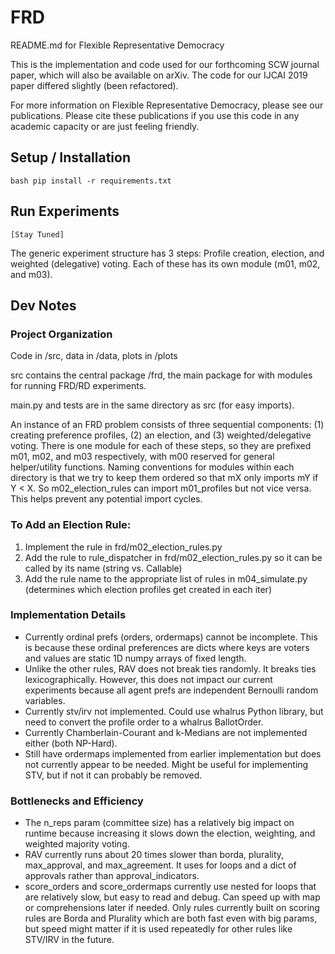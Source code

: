 # FRD
README.md for Flexible Representative Democracy

This is the implementation and code used for our forthcoming SCW journal paper, which will also be available on arXiv. The code for our IJCAI 2019 paper differed slightly (been refactored).

For more information on Flexible Representative Democracy, please see our publications. Please cite these publications if you use this code in any academic capacity or are just feeling friendly.


## Setup / Installation
```bash pip install -r requirements.txt```

## Run Experiments
```[Stay Tuned]```

The generic experiment structure has 3 steps: Profile creation, election, and weighted (delegative) voting. Each of these has its own module (m01, m02, and m03).


## Dev Notes

### Project Organization
Code in /src, data in /data, plots in /plots

src contains the central package /frd, the main package for with modules for running FRD/RD experiments.

main.py and tests are in the same directory as src (for easy imports).

An instance of an FRD problem consists of three sequential components: (1) creating preference profiles, (2) an election, and (3) weighted/delegative voting. There is one module for each of these steps, so they are prefixed m01, m02, and m03 respectively, with m00 reserved for general helper/utility functions. Naming conventions for modules within each directory is that we try to keep them ordered so that mX only imports mY if Y < X. So m02_election_rules can import m01_profiles but not vice versa. This helps prevent any potential import cycles.

### To Add an Election Rule:
1. Implement the rule in frd/m02_election_rules.py
2. Add the rule to rule_dispatcher in frd/m02_election_rules.py so it can be called by its name (string vs. Callable)
3. Add the rule name to the appropriate list of rules in m04_simulate.py (determines which election profiles get created in each iter)

### Implementation Details
- Currently ordinal prefs (orders, ordermaps) cannot be incomplete. This is because these ordinal preferences are dicts where keys are voters and values are static 1D numpy arrays of fixed length.
- Unlike the other rules, RAV does not break ties randomly. It breaks ties lexicographically. However, this does not impact our current experiments because all agent prefs are independent Bernoulli random variables.
- Currently stv/irv not implemented. Could use whalrus Python library, but need to convert the profile order to a whalrus BallotOrder.
- Currently Chamberlain-Courant and k-Medians are not implemented either (both NP-Hard).
- Still have ordermaps implemented from earlier implementation but does not currently appear to be needed. Might be useful for implementing STV, but if not it can probably be removed.


### Bottlenecks and Efficiency
- The n_reps param (committee size) has a relatively big impact on runtime because increasing it slows down the election, weighting, and weighted majority voting.
- RAV currently runs about 20 times slower than borda, plurality, max_approval, and max_agreement. It uses for loops and a dict of approvals rather than approval_indicators.
- score_orders and score_ordermaps currently use nested for loops that are relatively slow, but easy to read and debug. Can speed up with map or comprehensions later if needed. Only rules currently built on scoring rules are Borda and Plurality which are both fast even with big params, but speed might matter if it is used repeatedly for other rules like STV/IRV in the future.
